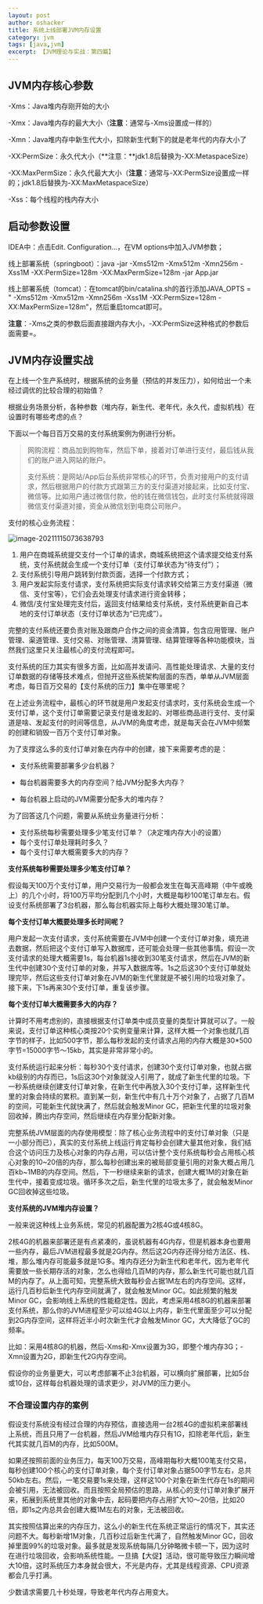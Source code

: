 ```yaml
---
layout: post 
author: oshacker
title: 系统上线部署JVM内存设置
category: jvm
tags: [java,jvm]
excerpt: 【JVM理论与实战：第四篇】
---
```


## JVM内存核心参数

-Xms：Java堆内存刚开始的大小

-Xmx：Java堆内存的最大大小（**注意**：通常与-Xms设置成一样的）

-Xmn：Java堆内存中新生代大小，扣除新生代剩下的就是老年代的内存大小了

-XX:PermSize：永久代大小（**注意：**jdk1.8后替换为-XX:MetaspaceSize）

-XX:MaxPermSize：永久代最大大小（**注意**：通常与-XX:PermSize设置成一样的；jdk1.8后替换为-XX:MaxMetaspaceSize）

-Xss：每个线程的栈内存大小

## 启动参数设置

IDEA中：点击Edit. Configuration...，在VM options中加入JVM参数；

线上部署系统（springboot）：java -jar -Xms512m -Xmx512m -Xmn256m -Xss1M -XX:PermSize=128m -XX:MaxPermSize=128m -jar App.jar

线上部署系统（tomcat）：在tomcat的bin/catalina.sh的首行添加JAVA_OPTS = " -Xms512m -Xmx512m -Xmn256m -Xss1M -XX:PermSize=128m -XX:MaxPermSize=128m"，然后重启tomcat即可。

**注意**：-Xms之类的参数后面直接跟内存大小，-XX:PermSize这种格式的参数后面需要=。

## JVM内存设置实战

在上线一个生产系统时，根据系统的业务量（预估的并发压力），如何给出一个未经过调优的比较合理的初始值？

根据业务场景分析，各种参数（堆内存，新生代、老年代，永久代，虚拟机栈）在设置时有哪些考虑的点？

下面以一个每日百万交易的支付系统案例为例进行分析。

> 网购流程：商品加到购物车，然后下单，接着对订单进行支付，最后钱从我们的账户进入网站的账户。
>
> 支付系统：是网站/App后台系统非常核心的环节，负责对接用户的支付请求，然后根据用户的付款方式跟第三方的支付渠道对接起来，比如支付宝、微信等。比如用户通过微信付款，他的钱在微信钱包，此时支付系统就得跟微信支付渠道对接，资金从微信划到电商公司账户。

支付的核心业务流程：

![image-20211115073638793](https://cdn.jsdelivr.net/gh/YuanAaron/BlogImage/2021/image-20211115073638793.png)

1. 用户在商城系统提交支付一个订单的请求，商城系统把这个请求提交给支付系统，支付系统就会生成一个支付订单（支付订单状态为“待支付”）；
2. 支付系统引导用户跳转到付款页面，选择一个付款方式；
3. 用户发起实际支付请求，支付系统把实际支付请求转交给第三方支付渠道（微信、支付宝等），它们会去处理支付请求进行资金转移；
4. 微信/支付宝处理完支付后，返回支付结果给支付系统，支付系统更新自己本地的支付订单状态（支付订单状态为“已完成”）。

完整的支付系统还要负责对账及跟商户合作之间的资金清算，包含应用管理、账户管理、渠道管理、支付交易、对账管理、清算管理、结算管理等各种功能模块，当然我们这里只关注最核心的支付流程即可。

支付系统的压力其实有很多方面，比如高并发请问、高性能处理请求、大量的支付订单数据的存储等技术难点，但抛开这些系统架构层面的东西，单单从JVM层面考虑，每日百万交易的【支付系统的压力】集中在哪里呢？

在上述业务流程中，最核心的环节就是用户发起支付请求时，支付系统会生成一个支付订单，这个支付订单需要记录支付是谁发起的、对哪些商品进行支付、支付渠道是啥、发起支付的时间等信息，从JVM的角度考虑，就是每天会在JVM中频繁的创建和销毁一百万个支付订单对象。

为了支撑这么多的支付订单对象在内存中的创建，接下来需要考虑的是：

+ 支付系统需要部署多少台机器？

+ 每台机器需要多大的内存空间？给JVM分配多大内存？
+ 每台机器上启动的JVM需要分配多大的堆内存？

为了回答这几个问题，需要从系统业务量进行分析：

+ 支付系统每秒需要处理多少笔支付订单？（决定堆内存大小的设置）
+ 每个支付订单处理耗时多久？
+ 每个支付订单大概需要多大的内存？

**支付系统每秒需要处理多少笔支付订单？**

假设每天100万个支付订单，用户交易行为一般都会发生在每天高峰期（中午或晚上）的几个小时，将100万平均分配到几个小时，大概是每秒100笔订单左右。假设支付系统部署了3台机器，那么每台机器实际上每秒大概处理30笔订单。

**每个支付订单大概要处理多长时间呢？**

用户发起一次支付请求，支付系统需要在JVM中创建一个支付订单对象，填充进去数据，然后把这个支付订单写入数据库，还可能会处理一些其他事情。假设一次支付请求的处理大概需要1s，每台机器1s接收到30笔支付请求，然后在JVM的新生代中创建30个支付订单的对象，并写入数据库等。1s之后这30个支付订单就处理完毕，然后这些支付订单对象在JVM的新生代里就是不被引用的垃圾对象了。接下来，下1s再来30个支付订单，重复该步骤。

**每个支付订单大概需要多大的内存？**

计算时不用考虑别的，直接根据支付订单类中成员变量的类型计算就可以了。一般来说，支付订单这种核心类按20个实例变量来计算，这样大概一个对象也就几百字节的样子，比如500字节，那么每秒发起的支付请求占用的内存大概是30*500字节=15000字节～15kb，其实是非常非常小的。

支付系统运行起来分析：每秒30个支付请求，创建30个支付订单对象，也就占据kb级别的内存而已，1s后这30个对象就没人引用了，就成了新生代里的垃圾。下一秒系统继续创建支付订单对象，在新生代中再放入30个支付订单，这样新生代里的对象会持续的累积。直到某一刻，新生代中有几十万个对象了，占据了几百M的空间，可能新生代就快满了，然后就会触发Minor GC，把新生代里的垃圾对象回收掉，腾出内存空间，然后继续在内存里分配新对象。

完整系统JVM层面的内存使用模型：除了核心业务流程中的支付订单对象（只是一小部分而已），真实的支付系统上线运行肯定每秒会创建大量其他对象，我们结合这个访问压力及核心对象的内存占用，可以估计整个支付系统每秒会占用核心核心对象的10~20倍的内存，那么每秒创建出来的被局部变量引用的对象大概占用几百kb~1MB的内存空间。然后，下一秒继续来新的请求，创建大概1M的对象在新生代中，接着变成垃圾。循环多次之后，新生代里的垃圾太多了，就会触发Minor GC回收掉这些垃圾。

**支付系统的JVM堆内存设置？**

一般来说这种线上业务系统，常见的机器配置为2核4G或4核8G。

2核4G的机器来部署还是有点紧凑的，虽说机器有4G内存，但是机器本身也要用一些内存，最后JVM进程最多就是2G内存。然后这2G内存还得分给方法区、栈、堆，那么堆内存可能最多就是1G多。堆内存还分为新生代和老年代，因为老年代需要放一些长期存活的对象，怎么也得给几百M的内存，那么新生代可能也就几百M的内存了。从上面可知，完整系统大致每秒会占据1M左右的内存空间。这样，运行几百秒后新生代内存空间就满了，就会触发Minor GC。如此频繁的触发Minor GC，会影响线上系统的性能稳定性。因此，考虑采用4核8G的机器来部署支付系统，那么你的JVM进程至少可以给4G以上内存，新生代里面至少可以分配到2G内存空间，这样将近半小时次新生代才会触发Minor GC，大大降低了GC的频率。

比如：采用4核8G的机器，然后-Xms和-Xmx设置为3G，即整个堆内存3G；-Xmn设置为2G，即新生代2G内存空间。

假设你的业务量更大，可以考虑部署不止3台机器，可以横向扩展部署，比如5台或10台，这样每台机器处理的请求更少，对JVM的压力更小。

### 不合理设置内存的案例

假设支付系统没有经过合理的内存预估，直接选用一台2核4G的虚拟机来部署线上系统，而且只用了一台机器，然后JVM给堆内存只有1G，扣除老年代后，新生代其实就几百M的内存，比如500M。

如果还按照前面的业务压力，每天100万交易，高峰期每秒大概100笔支付交易，每秒创建100个核心的支付订单对象，每个支付订单对象占据500字节左右，总共50kb左右。然后，一笔交易要1s来处理，这样这100个对象在新生代存在1s的期间会被引用，无法被回收。而且按照全局预估的思路，从核心的支付订单对象扩展开来，拓展到系统里其他的对象中去，起码要把内存占用扩大10～20倍，比如20倍，即1s之内总共会创建大概1M左右的对象，无法被回收。

其实按照估算出来的内存压力，这么小的新生代在系统正常运行的情况下，其实还问题不大。每秒新增1M对象，几百秒过后新生代满了，自然触发Minor GC，回收掉里面99%的垃圾对象。最多就是发现系统每隔几分钟略微卡顿一下，因为这时在进行垃圾回收，会影响系统性能。一旦搞【大促】活动，很可能导致压力瞬间增大10倍，这时系统压力本身就会很大，不光是内存，尤其是线程资源、CPU资源都会几乎打满。

少数请求需要几十秒处理，导致老年代内存占用变大。